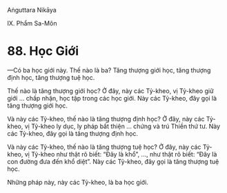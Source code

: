 Aṅguttara Nikāya

IX. Phẩm Sa-Môn

# 88. Học Giới

—Có ba học giới này. Thế nào là ba? Tăng thượng giới học, tăng thượng định học, tăng thượng tuệ học.

Thế nào là tăng thượng giới học? Ở đây, này các Tỷ-kheo, vị Tỷ-kheo giữ giới ... chấp nhận, học tập trong các học giới. Này các Tỷ-kheo, đây gọi là tăng thượng giới học.

Và này các Tỷ-kheo, thế nào là tăng thượng định học? Ở đây, này các Tỷ-kheo, vị Tỷ-kheo ly dục, ly pháp bất thiện ... chứng và trú Thiền thứ tư. Này các Tỷ-kheo, đây gọi là tăng thượng định học.

Và này các Tỷ-kheo, thế nào là tăng thượng tuệ học? Ở đây, này các Tỷ-kheo, vị Tỷ-kheo như thật rõ biết: “Ðây là khổ”, ..., như thật rõ biết: “Ðây là con đường đưa đến khổ diệt”. Này các Tỷ-kheo, đây gọi là tăng thượng tuệ học.

Những pháp này, này các Tỷ-kheo, là ba học giới.

